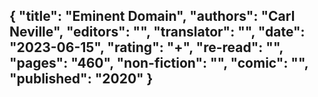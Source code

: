 {
 "title": "Eminent Domain",
 "authors": "Carl Neville",
 "editors": "",
 "translator": "",
 "date": "2023-06-15",
 "rating": "+",
 "re-read": "",
 "pages": "460",
 "non-fiction": "",
 "comic": "",
 "published": "2020"
}
---

